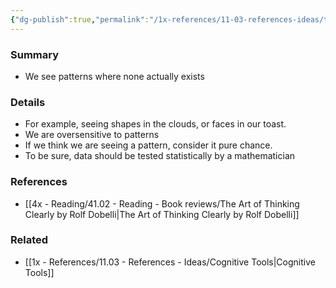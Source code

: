 ```yaml
---
{"dg-publish":true,"permalink":"/1x-references/11-03-references-ideas/the-clustering-illusion-seeing-patterns-where-none-exist/","dgHomeLink":true,"dgPassFrontmatter":false,"dgShowBacklinks":true,"dgShowLocalGraph":false,"dgShowInlineTitle":true}
---
```



### Summary
- We see patterns where none actually exists

### Details
- For example, seeing shapes in the clouds, or faces in our toast.
- We are oversensitive to patterns
- If we think we are seeing a pattern, consider it pure chance.
- To be sure, data should be tested statistically by a mathematician

### References
- [[4x - Reading/41.02 - Reading - Book reviews/The Art of Thinking Clearly by Rolf Dobelli|The Art of Thinking Clearly by Rolf Dobelli]]

### Related
- [[1x - References/11.03 - References - Ideas/Cognitive Tools|Cognitive Tools]]